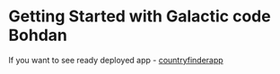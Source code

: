 # Getting Started with Galactic code Bohdan

If you want to see ready deployed app - [countryfinderapp](https://country-finder-chi.vercel.app/)
